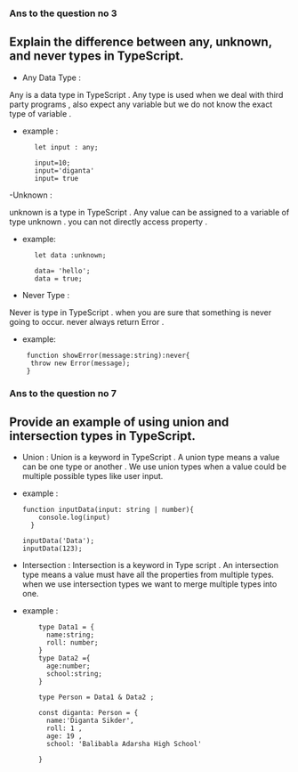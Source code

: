 ### Ans to the question no 3


##  Explain the difference between any, unknown, and never types in TypeScript. 
- Any Data Type : 

Any is a data type in TypeScript . Any type is used when we deal with third party programs ,
 also expect any variable but we do not know the exact type of variable .

- example :  

         let input : any;
         
         input=10;
         input='diganta'
         input= true

-Unknown : 

unknown is a type in TypeScript . Any value can be assigned to a variable of type unknown .
you can not directly access property .


- example: 

         let data :unknown;

         data= 'hello';
         data = true;

- Never Type :

Never is  type in TypeScript . when you are sure that something is never going to occur.
never always  return Error .

- example: 
       

       function showError(message:string):never{
        throw new Error(message);
       }



### Ans to the question no 7 


## Provide an example of using union and intersection types in TypeScript.


- Union : Union is a keyword in TypeScript . A union type means a value can be one type or another .
We use union types when a value could be multiple possible types like user input.

- example :

      function inputData(input: string | number){
          console.log(input)
        }

      inputData('Data');
      inputData(123);


- Intersection : Intersection is a keyword in Type script . An intersection type means a value must have all the properties from multiple types.
when we use intersection types we want to merge multiple types into one.




- example :

          type Data1 = {
            name:string;
            roll: number;
          }
          type Data2 ={
            age:number;
            school:string;
          }

          type Person = Data1 & Data2 ;

          const diganta: Person = {
            name:'Diganta Sikder',
            roll: 1 ,
            age: 19 ,
            school: 'Balibabla Adarsha High School'

          }


